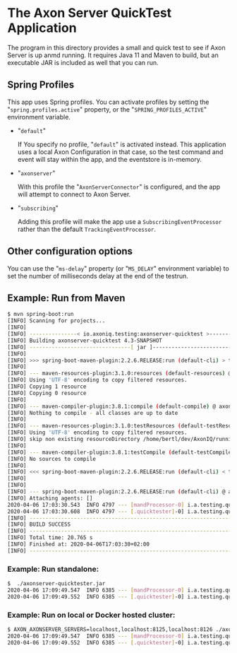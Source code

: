 <!-- Copyright 2020 AxonIQ B.V.

   Licensed under the Apache License, Version 2.0 (the "License");
   you may not use this file except in compliance with the License.
   You may obtain a copy of the License at

       http://www.apache.org/licenses/LICENSE-2.0

   Unless required by applicable law or agreed to in writing, software
   distributed under the License is distributed on an "AS IS" BASIS,
   WITHOUT WARRANTIES OR CONDITIONS OF ANY KIND, either express or implied.
   See the License for the specific language governing permissions and
   limitations under the License. -->

# The Axon Server QuickTest Application

The program in this directory provides a small and quick test to see if Axon Server is up anmd running. It requires Java 11 and Maven to build, but an executable JAR is included as well that you can run.

## Spring Profiles

This app uses Spring profiles. You can activate profiles by setting the "`spring.profiles.active`" property, or the "`SPRING_PROFILES_ACTIVE`" environment variable.

* "`default`"

    If You specify no profile, "`default`" is activated instead. This application uses a local Axon Configuration in that case, so the test command and event will stay within the app, and the eventstore is in-memory.

* "`axonserver`"

    With this profile the "`AxonServerConnector`" is configured, and the app will attempt to connect to Axon Server.

* "`subscribing`"

    Adding this profile will make the app use a `SubscribingEventProcessor` rather than the default `TrackingEventProcessor`.

## Other configuration options

You can use the "`ms-delay`" property (or "`MS_DELAY`" environment variable) to set the number of milliseconds delay at the end of the testrun.

## Example: Run from Maven

```bash
$ mvn spring-boot:run
[INFO] Scanning for projects...
[INFO]
[INFO] ---------------< io.axoniq.testing:axonserver-quicktest >---------------
[INFO] Building axonserver-quicktest 4.3-SNAPSHOT
[INFO] --------------------------------[ jar ]---------------------------------
[INFO]
[INFO] >>> spring-boot-maven-plugin:2.2.6.RELEASE:run (default-cli) > test-compile @ axonserver-quicktest >>>
[INFO]
[INFO] --- maven-resources-plugin:3.1.0:resources (default-resources) @ axonserver-quicktest ---
[INFO] Using 'UTF-8' encoding to copy filtered resources.
[INFO] Copying 1 resource
[INFO] Copying 0 resource
[INFO]
[INFO] --- maven-compiler-plugin:3.8.1:compile (default-compile) @ axonserver-quicktest ---
[INFO] Nothing to compile - all classes are up to date
[INFO]
[INFO] --- maven-resources-plugin:3.1.0:testResources (default-testResources) @ axonserver-quicktest ---
[INFO] Using 'UTF-8' encoding to copy filtered resources.
[INFO] skip non existing resourceDirectory /home/bertl/dev/AxonIQ/running-axon-server/axonserver-quicktest/src/test/resources
[INFO]
[INFO] --- maven-compiler-plugin:3.8.1:testCompile (default-testCompile) @ axonserver-quicktest ---
[INFO] No sources to compile
[INFO]
[INFO] <<< spring-boot-maven-plugin:2.2.6.RELEASE:run (default-cli) < test-compile @ axonserver-quicktest <<<
[INFO]
[INFO]
[INFO] --- spring-boot-maven-plugin:2.2.6.RELEASE:run (default-cli) @ axonserver-quicktest ---
[INFO] Attaching agents: []
2020-04-06 17:03:30.543  INFO 4797 --- [mandProcessor-0] i.a.testing.quicktester.TestHandler      : handleCommand(): src = "QuickTesterApplication.getRunner", msg = "Hi there!".
2020-04-06 17:03:30.608  INFO 4797 --- [.quicktester]-0] i.a.testing.quicktester.TestHandler      : handleEvent(): msg = "QuickTesterApplication.getRunner says: Hi there!".
[INFO] ------------------------------------------------------------------------
[INFO] BUILD SUCCESS
[INFO] ------------------------------------------------------------------------
[INFO] Total time: 20.765 s
[INFO] Finished at: 2020-04-06T17:03:30+02:00
[INFO] ------------------------------------------------------------------------
```

### Example: Run standalone:

```bash
$  ./axonserver-quicktester.jar
2020-04-06 17:09:49.547  INFO 6385 --- [mandProcessor-0] i.a.testing.quicktester.TestHandler      : handleCommand(): src = "QuickTesterApplication.getRunner", msg = "Hi there!".
2020-04-06 17:09:49.552  INFO 6385 --- [.quicktester]-0] i.a.testing.quicktester.TestHandler      : handleEvent(): msg = "QuickTesterApplication.getRunner says: Hi there!".
```

### Example: Run on local or Docker hosted cluster:

```bash
$ AXON_AXONSERVER_SERVERS=localhost,localhost:8125,localhost:8126 ./axonserver-quicktester.jar
2020-04-06 17:09:49.547  INFO 6385 --- [mandProcessor-0] i.a.testing.quicktester.TestHandler      : handleCommand(): src = "QuickTesterApplication.getRunner", msg = "Hi there!".
2020-04-06 17:09:49.552  INFO 6385 --- [.quicktester]-0] i.a.testing.quicktester.TestHandler      : handleEvent(): msg = "QuickTesterApplication.getRunner says: Hi there!".
```